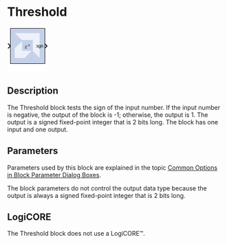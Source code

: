 # Threshold

![](./Images/block.png)

## Description

The Threshold block tests the sign of the input number. If the
input number is negative, the output of the block is -1; otherwise, the
output is 1. The output is a signed fixed-point integer that is 2 bits
long. The block has one input and one output.

## Parameters


Parameters used by this block are explained in the topic [Common Options
in Block Parameter Dialog
Boxes](../../GEN/common-options/README.md).

The block parameters do not control the output data type because the
output is always a signed fixed-point integer that is 2 bits long.

##  LogiCORE

The Threshold block does not use a LogiCORE™.
